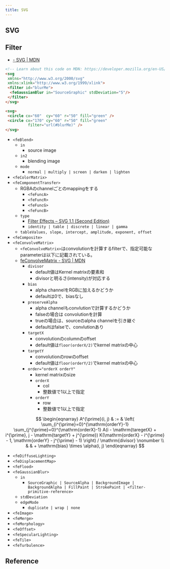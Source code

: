 ```yaml
---
title: SVG
---
```


## SVG

## Filter
* [<filter> - SVG | MDN](https://developer.mozilla.org/en-US/docs/Web/SVG/Element/filter)

```html
<!-- Learn about this code on MDN: https://developer.mozilla.org/en-US/docs/Web/SVG/Element/filter -->
<svg
 xmlns="http://www.w3.org/2000/svg"
 xmlns:xlink="http://www.w3.org/1999/xlink">
 <filter id="blurMe">
  <feGaussianBlur in="SourceGraphic" stdDeviation="5"/>
 </filter>
</svg>

<svg>
 <circle cx="60"  cy="60" r="50" fill="green" />
 <circle cx="170" cy="60" r="50" fill="green"
          filter="url(#blurMe)" />
</svg>
```
* `<feBlend>`
    * `in`
        * source image
    * `in2`
        * blending image
    * `mode`
        * `normal | multiply | screen | darken | lighten`
* `<feColorMatrix>`
* `<feComponentTransfer>`
    * RGBAのchannelごとのmappingをする
        * `<feFuncA>`
        * `<feFuncR>`
        * `<feFuncG>`
        * `<feFuncB>`
    * `type`
        * [Filter Effects – SVG 1.1 (Second Edition)](https://www.w3.org/TR/SVG11/filters.html#feComponentTransferTypeAttribute)
        * `identity | table | discrete | linear | gamma`
    * `tableValues, slope, intercept, amplitude, exponent, offset`
* `<feComposite>`
* `<feConvolveMatrix>`
    * `<feConvolveMatrix>`はconvolutionを計算するfilterで、指定可能なparameterは以下に記載されている。
    * [feConvolveMatrix - SVG | MDN](https://developer.mozilla.org/en-US/docs/Web/SVG/Element/feConvolveMatrix)
        * `divisor`
          * default値はKernel matrixの要素和
          * divisorと明るさ(intensity)が対応する
        * `bias`
          * alpha channelをRGBに加えるかどうか
          * defaultは0で、biasなし
        * `preserveAlpha`
          * alpha channelもconvlutionで計算するかどうか
          * falseの場合は convolutionを計算
          * trueの場合は、sourceのalpha channelを引き継ぐ
          * defaultはfalseで、convlutionあり
        * `targetX`
            * convolutionのcolumnのoffset
            * default値は`floor(orderX/2)`でkernel matrixの中心
        * `targetY`
            * convolutionのrowのoffset
            * default値は`floor(orderY/2)`でkernel matrixの中心
        * `order="orderX orderY"`
          * kernel matrixのsize
          * `orderX`
            * col
            * 整数値で1以上で指定
          * `orderY`
            * row
            * 整数値で1以上で指定


$$
\begin{eqnarray}
  A^{\prime}(i, j)
  & := &
    \left(
      \sum_{i^{\prime}=0}^{\mathrm{orderY}-1}
        \sum_{j^{\prime}=0}^{\mathrm{orderX}-1}
          A(i - \mathrm{taregetX} + i^{\prime}, j - \mathrm{targetY} + j^{\prime})
          K(\mathrm{orderX} - i^{\prime} - 1, \mathrm{orderY}  - j^{\prime} - 1)
    \right) / \mathrm{divisor}
  \nonumber
  \\
  & & +
    \mathrm{bias}
    \times
    \alpha(i, j)
\end{eqnarray}
$$


* `<feDiffuseLighting>`
* `<feDisplacementMap>`
* `<feFlood>`
* `<feGaussianBlur>`
    * `in`
        * `SourceGraphic | SourceAlpha | BackgroundImage | BackgroundAlpha | FillPaint | StrokePaint | <filter-primitive-reference>`
    * `stdDeviation`
    * `edgeMode`
        * `duplicate | wrap | none`
* `<feImage>`
* `<feMerge>`
* `<feMorphology>`
* `<feOffset>`
* `<feSpecularLighting>`
* `<feTile>`
* `<feTurbulence>`

## Reference
